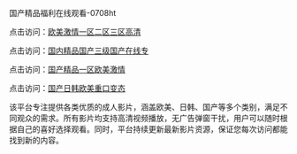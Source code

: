国产精品福利在线观看-0708ht

点击访问：<a href="https://heiliaozj3tjd.pages.dev">欧美激情一区二区三区高清</a>

点击访问：<a href="https://heiliaoe8ajia.pages.dev">国内精品国产三级国产在线专</a>

点击访问：<a href="https://heiliaoxqkkct.pages.dev">国产精品一区欧美激情</a>

点击访问：<a href="https://heiliaoxwd5i8.pages.dev">国产日韩欧美重口变态</a>

该平台专注提供各类优质的成人影片，涵盖欧美、日韩、国产等多个类别，满足不同观众的需求。所有影片均支持高清视频播放，无广告弹窗干扰，用户可以随时根据自己的喜好选择观看。同时，平台持续更新最新影片资源，保证您每次访问都能找到新的内容。

<span style="display:none;">[Canonical link](）</span>
